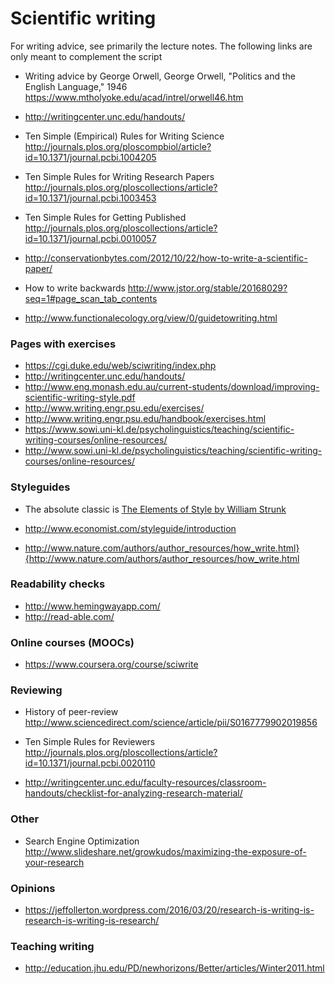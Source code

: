 # Scientific writing

For writing advice, see primarily the lecture notes. The following links are only meant to complement the script

* Writing advice by George Orwell, George Orwell, "Politics and the English Language," 1946  https://www.mtholyoke.edu/acad/intrel/orwell46.htm

* http://writingcenter.unc.edu/handouts/

* Ten Simple (Empirical) Rules for Writing Science http://journals.plos.org/ploscompbiol/article?id=10.1371/journal.pcbi.1004205

* Ten Simple Rules for Writing Research Papers http://journals.plos.org/ploscollections/article?id=10.1371/journal.pcbi.1003453

* Ten Simple Rules for Getting Published  http://journals.plos.org/ploscollections/article?id=10.1371/journal.pcbi.0010057
* http://conservationbytes.com/2012/10/22/how-to-write-a-scientific-paper/
* How to write backwards http://www.jstor.org/stable/20168029?seq=1#page_scan_tab_contents
* http://www.functionalecology.org/view/0/guidetowriting.html



### Pages with exercises

* https://cgi.duke.edu/web/sciwriting/index.php
* http://writingcenter.unc.edu/handouts/
* http://www.eng.monash.edu.au/current-students/download/improving-scientific-writing-style.pdf
* http://www.writing.engr.psu.edu/exercises/
* http://www.writing.engr.psu.edu/handbook/exercises.html
* https://www.sowi.uni-kl.de/psycholinguistics/teaching/scientific-writing-courses/online-resources/
* http://www.sowi.uni-kl.de/psycholinguistics/teaching/scientific-writing-courses/online-resources/


### Styleguides 

* The absolute classic is [The Elements of Style by William Strunk](http://www.gutenberg.org/ebooks/37134)

* http://www.economist.com/styleguide/introduction

* http://www.nature.com/authors/author_resources/how_write.html}{http://www.nature.com/authors/author_resources/how_write.html


### Readability checks 

* http://www.hemingwayapp.com/
* http://read-able.com/

### Online courses (MOOCs)

* https://www.coursera.org/course/sciwrite


### Reviewing 

* History of peer-review http://www.sciencedirect.com/science/article/pii/S0167779902019856

* Ten Simple Rules for Reviewers http://journals.plos.org/ploscollections/article?id=10.1371/journal.pcbi.0020110

* http://writingcenter.unc.edu/faculty-resources/classroom-handouts/checklist-for-analyzing-research-material/


### Other

* Search Engine Optimization http://www.slideshare.net/growkudos/maximizing-the-exposure-of-your-research

### Opinions 

* https://jeffollerton.wordpress.com/2016/03/20/research-is-writing-is-research-is-writing-is-research/

### Teaching writing 

* http://education.jhu.edu/PD/newhorizons/Better/articles/Winter2011.html
